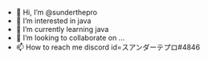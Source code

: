 - 👋 Hi, I’m @sunderthepro
- 👀 I’m interested in java
- 🌱 I’m currently learning java
- 💞️ I’m looking to collaborate on ...
- 📫 How to reach me discord id=スアンダーテプロ#4846

<!---
sunderthepro/sunderthepro is a ✨ special ✨ repository because its `README.md` (this file) appears on your GitHub profile.
You can click the Preview link to take a look at your changes.
--->
